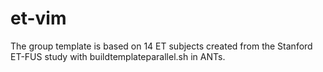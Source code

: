 # et-vim

The group template is based on 14 ET subjects created from the Stanford ET-FUS study with buildtemplateparallel.sh in ANTs.
